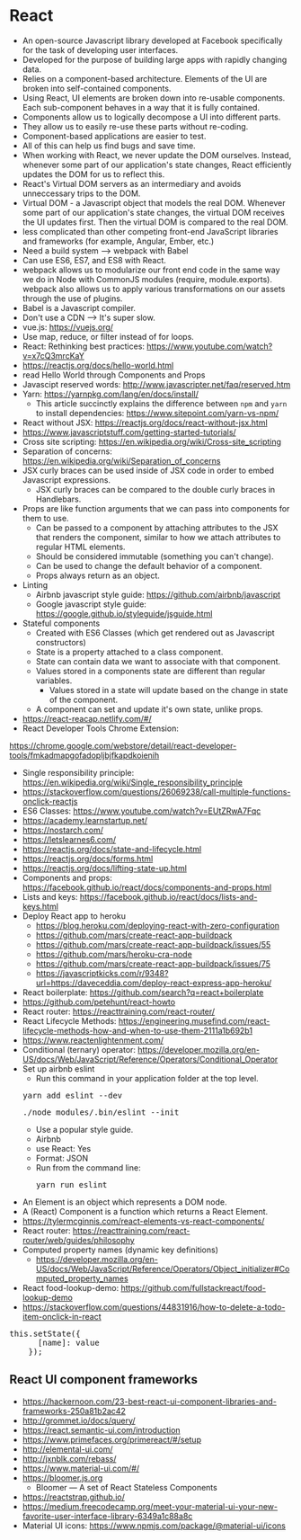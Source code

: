 # React

* An open-source Javascript library developed at Facebook specifically for the task of developing user interfaces.
* Developed for the purpose of building large apps with rapidly changing data.
* Relies on a component-based architecture. Elements of the UI are broken into self-contained components.
* Using React, UI elements are broken down into re-usable components. Each sub-component behaves in a way that it is fully contained.
* Components allow us to logically decompose a UI into different parts.
* They allow us to easily re-use these parts without re-coding.
* Component-based applications are easier to test.
* All of this can help us find bugs and save time.
* When working with React, we never update the DOM ourselves. Instead, whenever some part of our application's state changes, React efficiently updates the DOM for us to reflect this.
* React's Virtual DOM servers as an intermediary and avoids unneccessary trips to the DOM.
* Virtual DOM - a Javascript object that models the real DOM. Whenever some part of our application's state changes, the virtual DOM receives the UI updates first. Then the virtual DOM is compared to the real DOM.
* less complicated than other competing front-end JavaScript libraries and frameworks (for example, Angular, Ember, etc.)
* Need a build system --> webpack with Babel
* Can use ES6, ES7, and ES8 with React.
* webpack allows us to modularize our front end code in the same way we do in Node with CommonJS modules (require, module.exports). webpack also allows us to apply various transformations on our assets through the use of plugins.
* Babel is a Javascript compiler.
* Don't use a CDN --> It's super slow.
* vue.js: <https://vuejs.org/>
* Use map, reduce, or filter instead of for loops.
* React: Rethinking best practices: <https://www.youtube.com/watch?v=x7cQ3mrcKaY>
* <https://reactjs.org/docs/hello-world.html>
* read Hello World through Components and Props
* Javascipt reserved words: <http://www.javascripter.net/faq/reserved.htm>
* Yarn: <https://yarnpkg.com/lang/en/docs/install/>
  * This article succinctly explains the difference between `npm` and `yarn` to install dependencies: <https://www.sitepoint.com/yarn-vs-npm/>
* React without JSX: <https://reactjs.org/docs/react-without-jsx.html>
* <https://www.javascriptstuff.com/getting-started-tutorials/>
* Cross site scripting: <https://en.wikipedia.org/wiki/Cross-site_scripting>
* Separation of concerns: <https://en.wikipedia.org/wiki/Separation_of_concerns>
* JSX curly braces can be used inside of JSX code in order to embed Javascript expressions.
  * JSX curly braces can be compared to the double curly braces in Handlebars.
* Props are like function arguments that we can pass into components for them to use.
  * Can be passed to a component by attaching attributes to the JSX that renders the component, similar to how we attach attributes to regular HTML elements.
  * Should be considered immutable (something you can't change).
  * Can be used to change the default behavior of a component.
  * Props always return as an object.
* Linting
  * Airbnb javascript style guide: <https://github.com/airbnb/javascript>
  * Google javascript style guide: <https://google.github.io/styleguide/jsguide.html>
* Stateful components
  * Created with ES6 Classes (which get rendered out as Javascript constructors)
  * State is a property attached to a class component.
  * State can contain data we want to associate with that component.
  * Values stored in a components state are different than regular variables.
    * Values stored in a state will update based on the change in state of the component.
  * A component can set and update it's own state, unlike props.
* <https://react-reacap.netlify.com/#/>
* React Developer Tools Chrome Extension:

<https://chrome.google.com/webstore/detail/react-developer-tools/fmkadmapgofadopljbjfkapdkoienih>

* Single responsibility principle: <https://en.wikipedia.org/wiki/Single_responsibility_principle>
* <https://stackoverflow.com/questions/26069238/call-multiple-functions-onclick-reactjs>
* ES6 Classes: <https://www.youtube.com/watch?v=EUtZRwA7Fqc>
* <https://academy.learnstartup.net/>
* <https://nostarch.com/>
* <https://letslearnes6.com/>
* <https://reactjs.org/docs/state-and-lifecycle.html>
* <https://reactjs.org/docs/forms.html>
* <https://reactjs.org/docs/lifting-state-up.html>
* Components and props: <https://facebook.github.io/react/docs/components-and-props.html>
* Lists and keys: <https://facebook.github.io/react/docs/lists-and-keys.html>
* Deploy React app to heroku
  * <https://blog.heroku.com/deploying-react-with-zero-configuration>
  * <https://github.com/mars/create-react-app-buildpack>
  * <https://github.com/mars/create-react-app-buildpack/issues/55>
  * <https://github.com/mars/heroku-cra-node>
  * <https://github.com/mars/create-react-app-buildpack/issues/75>
  * <https://javascriptkicks.com/r/9348?url=https://daveceddia.com/deploy-react-express-app-heroku/>
* React boilerplate: <https://github.com/search?q=react+boilerplate>
* <https://github.com/petehunt/react-howto>
* React router: <https://reacttraining.com/react-router/>
* React Lifecycle Methods: <https://engineering.musefind.com/react-lifecycle-methods-how-and-when-to-use-them-2111a1b692b1>
* <https://www.reactenlightenment.com/>
* Conditional (ternary) operator: <https://developer.mozilla.org/en-US/docs/Web/JavaScript/Reference/Operators/Conditional_Operator>
* Set up airbnb eslint
  * Run this command in your application folder at the top level.
  <pre>yarn add eslint --dev</pre>
  <pre>./node_modules/.bin/eslint --init</pre>
  * Use a popular style guide.
  * Airbnb
  * use React: Yes
  * Format: JSON
  * Run from the command line:
    <pre>yarn run eslint</pre>
* An Element is an object which represents a DOM node.
* A (React) Component is a function which returns a React Element.
* <https://tylermcginnis.com/react-elements-vs-react-components/>
* React router: <https://reacttraining.com/react-router/web/guides/philosophy>
* Computed property names (dynamic key definitions)
  * <https://developer.mozilla.org/en-US/docs/Web/JavaScript/Reference/Operators/Object_initializer#Computed_property_names>
* React food-lookup-demo: <https://github.com/fullstackreact/food-lookup-demo>
* <https://stackoverflow.com/questions/44831916/how-to-delete-a-todo-item-onclick-in-react>

<pre>
this.setState({
      [name]: value
    });
</pre>

## React UI component frameworks

* <https://hackernoon.com/23-best-react-ui-component-libraries-and-frameworks-250a81b2ac42>
* <http://grommet.io/docs/query/>
* <https://react.semantic-ui.com/introduction>
* <https://www.primefaces.org/primereact/#/setup>
* <http://elemental-ui.com/>
* <http://jxnblk.com/rebass/>
* <https://www.material-ui.com/#/>
* <https://bloomer.js.org>
  * Bloomer — A set of React Stateless Components
* <https://reactstrap.github.io/>
* <https://medium.freecodecamp.org/meet-your-material-ui-your-new-favorite-user-interface-library-6349a1c88a8c>
* Material UI icons: <https://www.npmjs.com/package/@material-ui/icons>
